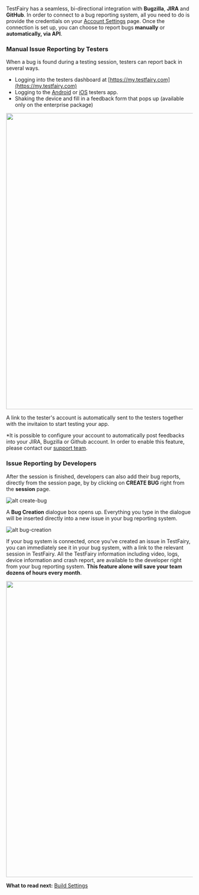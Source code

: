 <!-- ## Reporting Bugs -->

TestFairy has a seamless, bi-directional integration with **Bugzilla**, **JIRA** and **GitHub**. In order to connect to a bug reporting system, all you need to do is provide the credentials on your <a href="http://docs.testfairy.com/Getting_Started/Account_Settings.html">Account Settings</a> page. Once the connection is set up, you can choose to report bugs **manually** or **automatically, via API**.

 
### Manual Issue Reporting by Testers

When a bug is found during a testing session, testers can report back in several ways.

* Logging into the testers dashboard at [https://my.testfairy.com](https://my.testfairy.com)
* Logging to the [Android](https://play.google.com/store/apps/details?id=com.testfairy.app) or [iOS](https://itunes.apple.com/app/testfairy/id977307991) testers app.
* Shaking the device and fill in a feedback form that pops up (available only on the enterprise package) 

<img src="../../img/app/tester.png" width="800"/>

A link to the tester's account is automatically sent to the testers together with the invitaion to start testing your app.

*It is possible to configure your account to automatically post feedbacks into your JIRA, Bugzilla or Github account. In order to enable this feature, please contact our [support team](https://app.testfairy.com/contact).

### Issue Reporting by Developers

After the session is finished, developers can also add their bug reports, directly from the session page, by by clicking on **CREATE BUG** right from the **session** page.

![ alt create-bug](../../img/app/create-bug.png)
 
A **Bug Creation** dialogue box opens up. Everything you type in the dialogue will be inserted directly into a new issue in your bug reporting system.

![ alt bug-creation](../../img/app/bug-creation.png)

If your bug system is connected, once you've created an issue in TestFairy, you can immediately see it in your bug system, with a link to the relevant session in TestFairy. All the TestFairy information including video, logs, device information and crash report, are available to the developer right from your bug reporting system. **This feature alone will save your team dozens of hours every month**.

<!-- ![ alt my-new-bug-in-jira](../../img/app/my-new-bug-in-jira.png) -->
<img src="../../img/app/my-new-bug-in-jira.png" width="800"/>



**What to read next:** 
[Build Settings](Build_Settings.html) 
 
